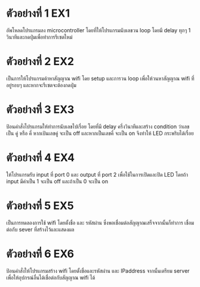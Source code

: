

# ตัวอย่างที่ 1 EX1

อัพโหลดโปรแกรมลง microcontroller โดยที่ให้โปรแกรมนับเลขวน loop โดยมี delay ทุกๆ 1 วินาทีและกดปุ่มเพื่อทำการรีเซตใหม่

# ตัวอย่างที่ 2 EX2

เป็นการให้โปรแกรมค้าหาสัญญาณ wifi โดย setup และการวน loop เพื่อให้วนหาสัญญาณ wifi ที่อยู่รอบๆ และหากจะรีเซตจะต้องกดปุ่ม

# ตัวอย่างที่ 3 EX3

ป้อนคำสั่งโปรแกรมให้ทำการนับเลขไปเรื่อย โดยที่มี delay ครึ่งวินาทีและสร้าง condition ว่าเลขเป็น คู่ หรือ คี่ หากเป้นเลขคู่ จะเป็น off และหากเป็นเลขคี่ จะเป็น on จึงทำให้ LED กระพริบได้เรื่อย

# ตัวอย่างที่ 4 EX4

ให้โปรแกรมรับ input ที่ port 0 และ output ที่ port 2 เพื่อใช้ในการเปิดและปิด LED โดยถ้า input มีค่าเป็น 1 จะเป็น off และถ้าเป็น 0 จะเป็น on

# ตัวอย่างที่ 5 EX5

เป็นการทดลองการใช้ wifi โดยตั้งชื่อ และ รหัสผ่าน ซึ่งพอเชื่อมต่อสัญญาณเสร็จจากนั้นก็ทำการ เชื่อมต่อกับ sever ที่สร้างไว้และแสดงผล

# ตัวอย่างที่ 6 EX6

ป้อนคำสั่งให้โปรแกรมสร้าง wifi โดยตั้งชื่อและรหัสผ่าน และ IPaddress จากนั้นเตรียม server เพื่อให้อุปกรณ์อื่นได้เชื่อต่อกับสัญญาณ wifi ได้
